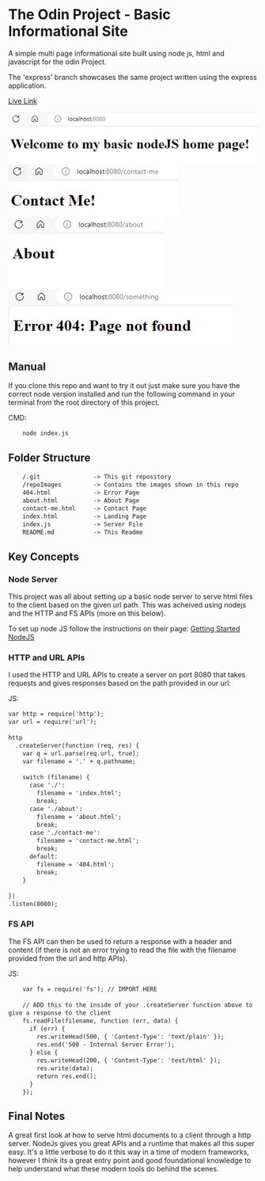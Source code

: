 # The Odin Project - Basic Informational Site

A simple multi page informational site built using node js, html and javascript for the odin Project.

The 'express' branch showcases the same project written using the express application.

[Live Link](https://odin-node-site.tmonee23.repl.co/)

![Landing Page](/repoImages/landingPage.png)
![Contact Me](/repoImages/contactMe.png)
![About](/repoImages/about.png)
![Error](/repoImages/error.png)

## Manual

If you clone this repo and want to try it out just make sure you have the correct node version installed and run the following command in your terminal from the root directory of this project.

CMD:

```
    node index.js
```

## Folder Structure

```
    /.git               -> This git repository
    /repoImages         -> Contains the images shown in this repo
    404.html            -> Error Page
    about.html          -> About Page
    contact-me.html     -> Contact Page
    index.html          -> Landing Page
    index.js            -> Server File
    README.md           -> This Readme
```

## Key Concepts

### Node Server

This project was all about setting up a basic node server to serve html files to the client based on the given url path. This was acheived using nodejs and the HTTP and FS APIs (more on this below).

To set up node JS follow the instructions on their page: [Getting Started NodeJS](https://nodejs.org/en/learn/getting-started/how-to-install-nodejs)

### HTTP and URL APIs

I used the HTTP and URL APIs to create a server on port 8080 that takes requests and gives responses based on the path provided in our url:

JS:

```
var http = require('http');
var url = require('url');

http
  .createServer(function (req, res) {
    var q = url.parse(req.url, true);
    var filename = '.' + q.pathname;

    switch (filename) {
      case './':
        filename = 'index.html';
        break;
      case './about':
        filename = 'about.html';
        break;
      case './contact-me':
        filename = 'contact-me.html';
        break;
      default:
        filename = '404.html';
        break;
    }

})
.listen(8080);

```

### FS API

The FS API can then be used to return a response with a header and content (if there is not an error trying to read the file with the filename provided from the url and http APIs).

JS:

```
    var fs = require('fs'); // IMPORT HERE

    // ADD this to the inside of your .createServer function above to give a response to the client
    fs.readFile(filename, function (err, data) {
      if (err) {
        res.writeHead(500, { 'Content-Type': 'text/plain' });
        res.end('500 - Internal Server Error');
      } else {
        res.writeHead(200, { 'Content-Type': 'text/html' });
        res.write(data);
        return res.end();
      }
    });
```

## Final Notes

A great first look at how to serve html documents to a client through a http server. NodeJs gives you great APIs and a runtime that makes all this super easy. It's a little verbose to do it this way in a time of modern frameworks, however I think its a great entry point and good foundational knowledge to help understand what these modern tools do behind the scenes.
